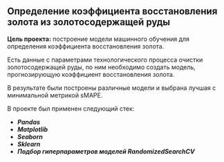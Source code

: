 ## Определение коэффициента восстановления золота из золотосодержащей руды
**Цель проекта:** построение модели машинного обучения для определения коэффициента восстановления золота.

Есть данные с параметрами технологического процесса очистки золотосодержащей руды, по ним необходимо создать модель, прогнозирующую коэффициент восстановления золота.

В результате были построены различные модели и выбрана лучшая с минимальной метрикой sMAPE.

В проекте был применен следующий стек:

- ***Pandas***
- ***Matplotlib***
- ***Seaborn***
- ***Sklearn***
- ***Подбор гиперпараметров моделей RandomizedSearchCV***

